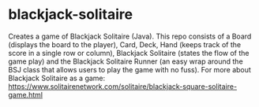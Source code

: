 # blackjack-solitaire
Creates a game of Blackjack Solitaire (Java).
This repo consists of a Board (displays the board to the player), Card, Deck, Hand (keeps track of the score in a single row or column), Blackjack Solitaire (states the flow of the game play) and the Blackjack Solitaire Runner (an easy wrap around the BSJ class that allows users to play the game with no fuss).
For more about Blackjack Solitaire as a game: https://www.solitairenetwork.com/solitaire/blackjack-square-solitaire-game.html

